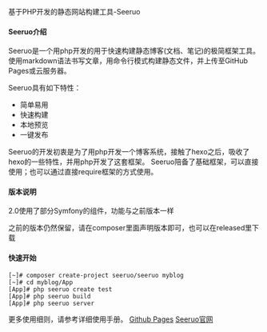 
基于PHP开发的静态网站构建工具-Seeruo


#### Seeruo介绍
Seeruo是一个用php开发的用于快速构建静态博客(文档、笔记)的极简框架工具。使用markdown语法书写文章，用命令行模式构建静态文件，并上传至GitHub Pages或云服务器。

Seeruo具有如下特性：
- 简单易用
- 快速构建
- 本地预览
- 一键发布

Seeruo的开发初衷是为了用php开发一个博客系统，接触了hexo之后，吸收了hexo的一些特性，并用php开发了这套框架。
Seeruo陪备了基础框架，可以直接使用；也可以通过直接require框架的方式使用。

#### 版本说明
2.0使用了部分Symfony的组件，功能与之前版本一样

之前的版本仍然保留，请在composer里面声明版本即可，也可以在released里下载


#### 快速开始
```language-shell
[~]# composer create-project seeruo/seeruo myblog
[~]# cd myblog/App
[App]# php seeruo create test
[App]# php seeruo build
[App]# php seeruo server
```

更多使用细则，请参考详细使用手册。
[Github Pages](https://seeruo.github.io/)
[Seeruo官网](http://seeruo.codegrids.com/)
